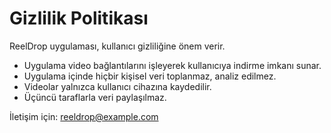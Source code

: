 # Gizlilik Politikası
ReelDrop uygulaması, kullanıcı gizliliğine önem verir.

- Uygulama video bağlantılarını işleyerek kullanıcıya indirme imkanı sunar.
- Uygulama içinde hiçbir kişisel veri toplanmaz, analiz edilmez.
- Videolar yalnızca kullanıcı cihazına kaydedilir.
- Üçüncü taraflarla veri paylaşılmaz.

İletişim için: reeldrop@example.com
